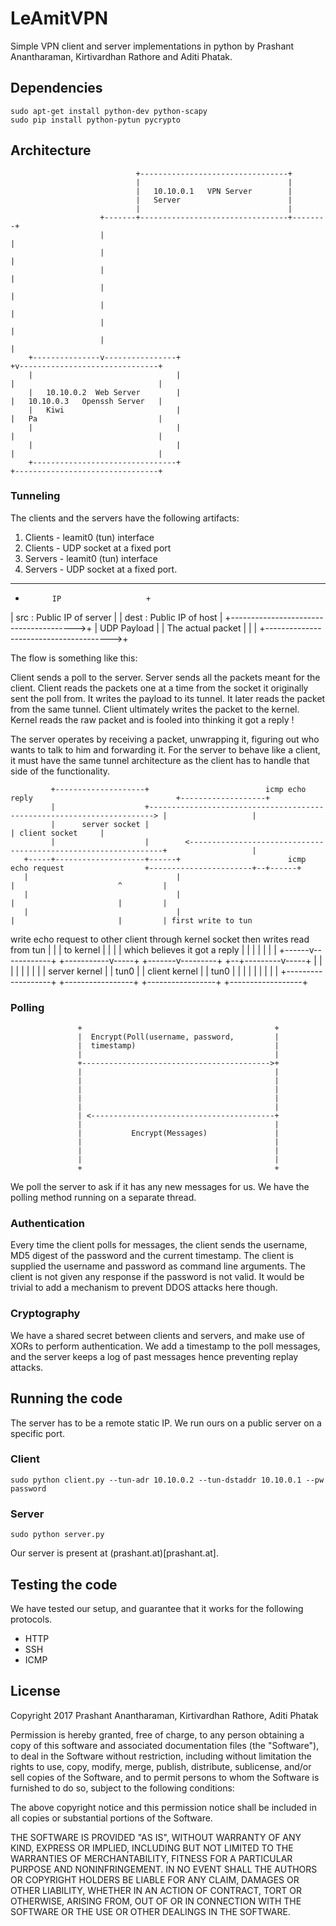 # LeAmitVPN
Simple VPN client and server implementations in python by Prashant Anantharaman, Kirtivardhan Rathore and Aditi Phatak.


## Dependencies

```shell
sudo apt-get install python-dev python-scapy
sudo pip install python-pytun pycrypto
```

## Architecture


						        +---------------------------------+
						        |                                 |
						        |   10.10.0.1   VPN Server        |
						        |   Server                        |
						        |                                 |
					    +-------+---------------------------------+--------+
					    |                                                  |
					    |                                                  |
					    |                                                  |
					    |                                                  |
					    |                                                  |
					    |                                                  |
					    |                                                  |
		+---------------v----------------+                                +v-------------------------------+
		|                                |                                |                                |
		|   10.10.0.2  Web Server        |                                |   10.10.0.3   Openssh Server   |
		|   Kiwi                         |                                |   Pa                           |
		|                                |                                |                                |
		|                                |                                |                                |
		+--------------------------------+                                +--------------------------------+





### Tunneling

The clients and the servers have the following artifacts:
1. Clients - leamit0 (tun) interface
2. Clients - UDP socket at a fixed port
3. Servers - leamit0 (tun) interface
4. Servers - UDP socket at a fixed port.

******************************************
+      	    IP   	       	   	 +      	       
|	src : Public IP of server	 |
|	dest : Public IP of host	 |
+--------------------------------------->+
|	UDP Payload			 |
|  	The actual packet		 |
|					 |
+--------------------------------------->+


The flow is something like this:

Client sends a poll to the server. Server sends all the packets meant for the client.
Client reads the packets one at a time from the socket it originally sent the poll from.
It writes the payload to its tunnel. It later reads the packet from the same tunnel.
Client ultimately writes the packet to the kernel.
Kernel reads the raw packet and is fooled into thinking it got a reply !

The server operates by receiving a packet, unwrapping it, figuring out who wants to talk to him and forwarding it.
For the server to behave like a client, it must have the same tunnel architecture as the client has
to handle that side of the functionality.

             +--------------------+                          icmp echo reply                                +-------------------+
             |                    +-----------------------------------------------------------------------> |                   |
             |      server socket |                                                                         | client socket     |
             |                    |        <----------------------------------------------------------------+                   |
       +-----+--------------------+------+                        icmp echo request                  +-----------------------+--+------+
       |                                 |                                                           |                       ^         |
       |                                 |                                                           |                       |         |
       |                                 |                                                           |                       |         | first write to tun
write echo request to other client through kernel                                            socket then writes     read from tun      |
       |                                 |                                                   to kernel                       |         |
       |                                 |                                                   which believes it got a reply   |         |
       |                                 |                                                           |                       |         |
+------v------------+        +-----------v-----+                                             +-------v---------+          +--+---------v-----+
|                   |        |                 |                                             |                 |          |                  |
|  server kernel    |        |     tun0        |                                             |  client kernel  |          |    tun0          |
|                   |        |                 |                                             |                 |          |                  |
+-------------------+        +-----------------+                                             +-----------------+          +------------------+


### Polling


                   +                                           +
                   |  Encrypt(Poll(username, password,         |
                   |  timestamp)                               |
                   |                                           |
                   +------------------------------------------>+
                   |                                           |
                   |                                           |
                   |                                           |
                   |                                           |
                   |                                           |
                   | <-----------------------------------------+
                   |                                           |
                   |           Encrypt(Messages)               |
                   |                                           |
                   |                                           |
                   |                                           |
                   +                                           +


We poll the server to ask if it has any new messages for us. We have the polling method running on a separate thread.


### Authentication

Every time the client polls for messages, the client sends the username, MD5 digest of the password and the current timestamp. The client is supplied the username and password as command line arguments. The client is not given any response if the password is not valid. It would be trivial to add a mechanism to prevent DDOS attacks here though.


### Cryptography

We have a shared secret between clients and servers, and make use of XORs to perform authentication. We add a timestamp to the poll messages, and the server keeps a log of past messages hence preventing replay attacks.


## Running the code

The server has to be a remote static IP. We run ours on a public server on a specific port.

### Client

```shell
sudo python client.py --tun-adr 10.10.0.2 --tun-dstaddr 10.10.0.1 --pw password
```

### Server

```shell
sudo python server.py
```

Our server is present at (prashant.at)[prashant.at].

## Testing the code

We have tested our setup, and guarantee that it works for the following protocols.

- HTTP
- SSH
- ICMP

## License
Copyright 2017 Prashant Anantharaman, Kirtivardhan Rathore, Aditi Phatak

Permission is hereby granted, free of charge, to any person obtaining a copy of this software and associated documentation files (the "Software"), to deal in the Software without restriction, including without limitation the rights to use, copy, modify, merge, publish, distribute, sublicense, and/or sell copies of the Software, and to permit persons to whom the Software is furnished to do so, subject to the following conditions:

The above copyright notice and this permission notice shall be included in all copies or substantial portions of the Software.

THE SOFTWARE IS PROVIDED "AS IS", WITHOUT WARRANTY OF ANY KIND, EXPRESS OR IMPLIED, INCLUDING BUT NOT LIMITED TO THE WARRANTIES OF MERCHANTABILITY, FITNESS FOR A PARTICULAR PURPOSE AND NONINFRINGEMENT. IN NO EVENT SHALL THE AUTHORS OR COPYRIGHT HOLDERS BE LIABLE FOR ANY CLAIM, DAMAGES OR OTHER LIABILITY, WHETHER IN AN ACTION OF CONTRACT, TORT OR OTHERWISE, ARISING FROM, OUT OF OR IN CONNECTION WITH THE SOFTWARE OR THE USE OR OTHER DEALINGS IN THE SOFTWARE.
